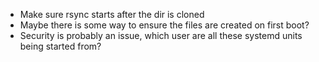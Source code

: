 * Make sure rsync starts after the dir is cloned
* Maybe there is some way to ensure the files are created on first boot?
* Security is probably an issue, which user are all these systemd units being started from?
